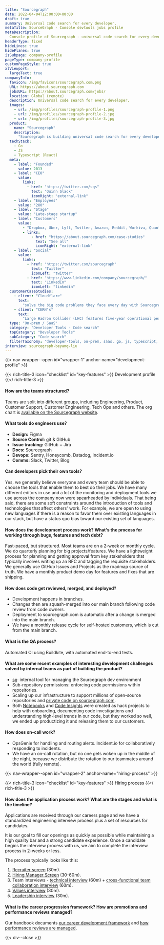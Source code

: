```yaml
---
title: "Sourcegraph"
date: 2022-04-04T12:00:00+00:00
draft: true
summary: Universal code search for every developer.
metaTitle: SourceGraph - Console devtools jobs profile
metaDescription:
  Console profile of Sourcegraph - universal code search for every developer.
headerType: fixed
hideLines: true
hidePlanes: true
isSubpage: company-profile
pageType: company-profile
customPageStyle: true
xlViewport:
  largeText: true
companyInfo:
  favicon: /img/favicons/sourcegraph.com.png
  URL: https://about.sourcegraph.com
  jobsURL: https://about.sourcegraph.com/jobs/
  location: Global (remote)
  description: Universal code search for every developer.
  images:
    - url: /img/profiles/sourcegraph-profile-1.png
    - url: /img/profiles/sourcegraph-profile-2.jpg
    - url: /img/profiles/sourcegraph-profile-3.jpg
  product:
    name: "Sourcegraph"
    description:
      "Sourcegraph is building universal code search for every developer and company so they can innovate faster on the software we use every day. Sourcegraph lets you onboard to a new codebase quickly, make large-scale refactors, find and reuse code, increase dev efficiency, address security risks, root-cause incidents, and find and fix issues across all your code."
  techStack:
    - Go
    - JS
    - Typescript (React)
  meta:
    - label: "Founded"
      value: 2013
    - label: "CEO"
      value:
        links:
          - href: "https://twitter.com/sqs"
            text: "Quinn Slack"
            iconRight: "external-link"
    - label: "Employees"
      value: "280"
    - label: "Stage"
      value: "Late-stage startup"
    - label: "Customers"
      value:
        - "Dropbox, Uber, Lyft, Twitter, Amazon, Reddit, Workiva, Quantcast, GE, Plaid, Factset, F5, Segment, SoFi, Cloudflare "
        - links:
            - href: "https://about.sourcegraph.com/case-studies"
              text: "See all"
              iconRight: "external-link"
    - label: "Social"
      value:
        links:
          - href: "https://twitter.com/sourcegraph"
            text: "Twitter"
            iconLeft: "twitter"
          - href: "https://www.linkedin.com/company/sourcegraph/"
            text: "LinkedIn"
            iconLeft: "linkedin"
  customerCaseStudies:
    - client: "Cloudflare"
      text:
        "solve the big code problems they face every day with Sourcegraph. For example, engineers can quickly identify out-of-date code libraries by only searching certain repositories, while excluding specific file types. And it’s easier to search for error logs. As a result, the team can refactor and debug faster and feel confident they've addressed each issue."
    - client: "CERN's"
      text:
        "Large Hadron Collider (LHC) features five-year operational periods and the software must be stable during this time. Sourcegraph helps developers make small, backward-compatible changes and ensures that any change made by a given team to one part of the codebase doesn't break (or require adaptations of) dependent code written by other people. It’s essential that these changes are done correctly, as mistakes can stop the operation of the CERN accelerators and waste precious time for physics research."
  type: "On-prem / SaaS"
  category: "Developer Tools - Code search"
  topCategory: "Developer Tools"
  subCategory: "Code search"
  filterTaxonomy: "developer-tools, on-prem, saas, go, js, typescript, react"
interview: sourcegraph-beyang-liu
---
```


{{< nav-wrapper--open id="wrapper-1" anchor-name="development-profile" >}}

{{< rich-title-3 icon="checklist" id="key-features" >}} Development profile
{{</ rich-title-3 >}}

#### How are the teams structured?

Teams are split into different groups, including Engineering, Product, Customer
Support, Customer Engineering, Tech Ops and others. The org chart is [available
on the Sourcegraph website](https://handbook.sourcegraph.com/team/org_chart/).

#### What tools do engineers use?

- **Design:** Figma
- **Source Control:** git & GitHub
- **Issue tracking:** GitHub + Jira
- **Docs:** Sourcegraph
- **Devops:** Sentry, Honeycomb, Datadog, Incident.io
- **Comms:** Slack, Twitter, Blog

#### Can developers pick their own tools?

Yes, we generally believe everyone and every team should be able to choose the
tools that enable them to best do their jobs. We have many different editors in
use and a lot of the monitoring and deployment tools we use across the company
now were spearheaded by individuals. That being said, there are some soft
constraints around the introduction of tools and technologies that affect
others' work. For example, we are open to using new languages if there is a
reason to favor them over existing languages in our stack, but have a status quo
bias toward our existing set of languages.

#### How does the development process work? What's the process for working through bugs, features and tech debt?

Fast-paced, but structured. Most teams are on a 2-week or monthly cycle. We do
quarterly planning for big projects/features. We have a lightweight process for
planning and getting approval from key stakeholders that typically involves
writing up an RFC and tagging the requisite stakeholders. We generally use
GitHub Issues and Projects as the roadmap source of truth. We have a monthly
product demo day for features and fixes that are shipping.

#### How does code get reviewed, merged, and deployed?

- Development happens in branches.
- Changes then are squash-merged into our main branch following code review from
  code owners.
- Deployment to sourcegraph.com is automatic after a change is merged into the
  main branch.
- We have a monthly release cycle for self-hosted customers, which is cut from
  the main branch.

#### What is the QA process?

Automated CI using Buildkite, with automated end-to-end tests.

#### What are some recent examples of interesting development challenges solved by internal teams as part of building the product?

- [sg](https://sourcegraph.com/github.com/sourcegraph/sg): internal tool for
  managing the Sourcegraph dev environment
- Sub-repository permissions: enforcing code permissions within repositories.
- Scaling up our infrastructure to support millions of open-source repositories
  and [private code on
  sourcegraph.com](https://about.sourcegraph.com/cloud-beta/).
- Both [Notebooks](https://docs.sourcegraph.com/notebooks) and [Code
  Insights](https://about.sourcegraph.com/code-insights/) were created as hack
  projects to help with onboarding, documenting code investigations and
  understanding high-level trends in our code, but they worked so well, we ended
  up productizing it and releasing them to our customers.

#### How does on-call work?

- OpsGenie for handling and routing alerts. Incident.io for collaboratively
responding to incidents.
- We have an on-call rotation, but no one gets woken up in the middle of the
night, because we distribute the rotation to our teammates around the world
(fully remote).

{{< nav-wrapper--open id="wrapper-2" anchor-name="hiring-process" >}}

{{< rich-title-3 icon="checklist" id="key-features" >}} Hiring process
{{</ rich-title-3 >}}

#### How does the application process work? What are the stages and what is the timeline?

Applications are received through our careers page and we have a standardized
engineering interview process plus a set of resources for candidates.

It is our goal to fill our openings as quickly as possible while maintaining a
high quality bar and a strong candidate experience. Once a candidate begins the
interview process with us, we aim to complete the interview process in 2-weeks
or less.

The process typically looks like this:

1. [Recruiter
   screen](https://handbook.sourcegraph.com/departments/talent/process/types_of_interviews/#recruiter-screen)
   (30m).
2. [Hiring Manager
   Screen](https://handbook.sourcegraph.com/departments/talent/process/types_of_interviews/#hiring-manager-screen)
   (30-60m).
3. Team interviews - [technical
   interview](https://handbook.sourcegraph.com/departments/talent/process/engineering_interview_process_candidates/#types-of-interviews)
   (60m) + [cross-functional team collaboration
   interview](https://handbook.sourcegraph.com/departments/talent/process/types_of_interviews/#cross-functional-team-collaboration-interview)
   (60m).
4. [Values
   interview](https://handbook.sourcegraph.com/departments/talent/process/types_of_interviews/#values-interview)
   (30m).
5. [Leadership
   interview](https://handbook.sourcegraph.com/departments/talent/process/types_of_interviews/#leadership-interview)
   (30m).

#### What is the career progression framework? How are promotions and performance reviews managed?

Our handbook documents [our career development
framework](https://handbook.sourcegraph.com/departments/product-engineering/engineering/career-development/framework/)
and [how performance reviews are
managed](https://handbook.sourcegraph.com/departments/product-engineering/engineering/career-development/talent-review-process/).

{{< div--close >}}
